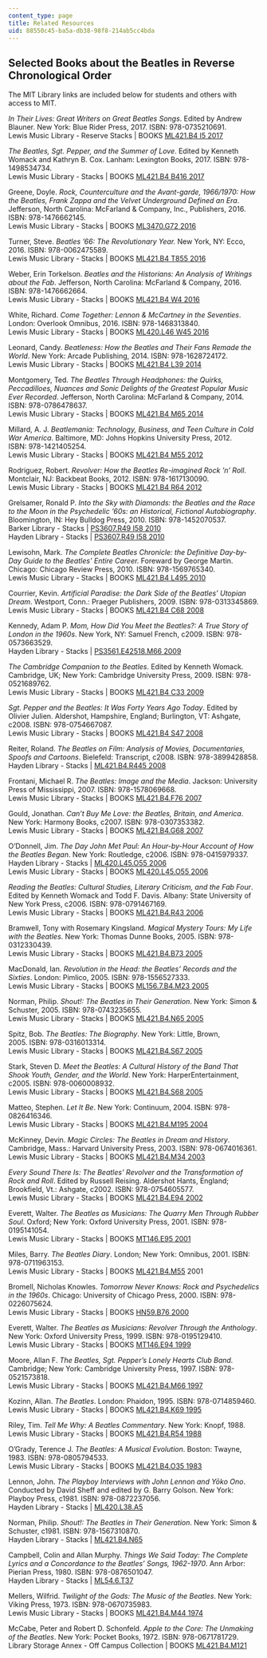 ```yaml
---
content_type: page
title: Related Resources
uid: 88550c45-ba5a-db38-98f8-214ab5cc4bda
---
```


Selected Books about the Beatles in Reverse Chronological Order
---------------------------------------------------------------

The MIT Library links are included below for students and others with access to MIT.

_In Their Lives: Great Writers on Great Beatles Songs_. Edited by Andrew Blauner. New York: Blue Rider Press, 2017. ISBN: 978-0735210691.  
Lewis Music Library - Reserve Stacks | BOOKS [ML421.B4 I5 2017](http://library.mit.edu/item/002547937)

_The Beatles, Sgt. Pepper, and the Summer of Love_. Edited by Kenneth Womack and Kathryn B. Cox. Lanham: Lexington Books, 2017. ISBN: 978-1498534734.  
Lewis Music Library - Stacks | BOOKS [ML421.B4 B416 2017](http://library.mit.edu/item/002564396)

Greene, Doyle. _Rock, Counterculture and the Avant-garde, 1966/1970: How the Beatles, Frank Zappa and the Velvet Underground Defined an Era_. Jefferson, North Carolina: McFarland & Company, Inc., Publishers, 2016. ISBN: 978-1476662145.  
Lewis Music Library - Stacks | BOOKS [ML3470.G72 2016](http://library.mit.edu/item/002395263)

Turner, Steve. _Beatles ’66: The Revolutionary Year._ New York, NY: Ecco, 2016. ISBN: 978-0062475589.  
Lewis Music Library - Stacks | BOOKS [ML421.B4 T855 2016](http://library.mit.edu/item/002507473)

Weber, Erin Torkelson. _Beatles and the Historians: An Analysis of Writings about the Fab_. Jefferson, North Carolina: McFarland & Company, 2016. ISBN: 978-1476662664.  
Lewis Music Library - Stacks | BOOKS [ML421.B4 W4 2016](http://library.mit.edu/item/002412204)

White, Richard. _Come Together: Lennon & McCartney in the Seventies_. London: Overlook Omnibus, 2016. ISBN: 978-1468313840.  
Lewis Music Library - Stacks | BOOKS [ML420.L46 W45 2016](http://library.mit.edu/item/002476189)

Leonard, Candy. _Beatleness: How the Beatles and Their Fans Remade the World_. New York: Arcade Publishing, 2014. ISBN: 978-1628724172.  
Lewis Music Library - Stacks | BOOKS [ML421.B4 L39 2014](http://library.mit.edu/item/002306674)

Montgomery, Ted. _The Beatles Through Headphones: the Quirks, Peccadilloes, Nuances and Sonic Delights of the Greatest Popular Music Ever Recorded_. Jefferson, North Carolina: McFarland & Company, 2014. ISBN: 978-0786478637.  
Lewis Music Library - Stacks | BOOKS [ML421.B4 M65 2014](http://library.mit.edu/item/002301600)

Millard, A. J. _Beatlemania: Technology, Business, and Teen Culture in Cold War America_. Baltimore, MD: Johns Hopkins University Press, 2012. ISBN: 978-1421405254.  
Lewis Music Library - Stacks | BOOKS [ML421.B4 M55 2012](http://library.mit.edu/item/002072025)

Rodriguez, Robert. _Revolver: How the Beatles Re-imagined Rock ’n’ Roll_. Montclair, NJ: Backbeat Books, 2012. ISBN: 978-1617130090.  
Lewis Music Library - Stacks | BOOKS [ML421.B4 R64 2012](http://library.mit.edu/item/002076519)

Grelsamer, Ronald P. _Into the Sky with Diamonds: the Beatles and the Race to the Moon in the Psychedelic ’60s: an Historical, Fictional Autobiography_. Bloomington, IN: Hey Bulldog Press, 2010. ISBN: 978-1452070537.  
Barker Library - Stacks | [PS3607.R49 I58 2010](http://library.mit.edu/item/001752414)  
Hayden Library - Stacks | [PS3607.R49 I58 2010](http://library.mit.edu/item/001752414)

Lewisohn, Mark. _The Complete Beatles Chronicle: the Definitive Day-by-Day Guide to the Beatles’ Entire Career._ Foreward by George Martin. Chicago: Chicago Review Press, 2010. ISBN: 978-1569765340.  
Lewis Music Library - Stacks | BOOKS [ML421.B4 L495 2010](http://library.mit.edu/item/001953604)

Courrier, Kevin. _Artificial Paradise: the Dark Side of the Beatles’ Utopian Dream_. Westport, Conn.: Praeger Publishers, 2009. ISBN: 978-0313345869.  
Lewis Music Library - Stacks | BOOKS [ML421.B4 C68 2008](http://library.mit.edu/item/001691564)

Kennedy, Adam P. _Mom, How Did You Meet the Beatles?: A True Story of London in the 1960s_. New York, NY: Samuel French, c2009. ISBN: 978-0573663529.  
Hayden Library - Stacks | [PS3561.E42518.M66 2009](http://library.mit.edu/item/001657370)

_The Cambridge Companion to the Beatles_. Edited by Kenneth Womack. Cambridge, UK; New York: Cambridge University Press, 2009. ISBN: 978-0521689762.  
Lewis Music Library - Stacks | BOOKS [ML421.B4 C33 2009](http://library.mit.edu/item/001701711)

_Sgt. Pepper and the Beatles: It Was Forty Years Ago Today_. Edited by Olivier Julien. Aldershot, Hampshire, England; Burlington, VT: Ashgate, c2008. ISBN: 978-0754667087.  
Lewis Music Library - Stacks | BOOKS [ML421.B4 S47 2008](http://library.mit.edu/item/001665959)

Reiter, Roland. _The Beatles on Film: Analysis of Movies, Documentaries, Spoofs and Cartoons_. Bielefeld: Transcript, c2008. ISBN: 978-3899428858.  
Hayden Library - Stacks | [ML421.B4.R445 2008](http://library.mit.edu/item/001508343)

Frontani, Michael R. _The Beatles: Image and the Media_. Jackson: University Press of Mississippi, 2007. ISBN: 978-1578069668.  
Lewis Music Library - Stacks | BOOKS [ML421.B4.F76 2007](http://library.mit.edu/item/001441675)

Gould, Jonathan. _Can’t Buy Me Love: the Beatles, Britain, and America_. New York: Harmony Books, c2007. ISBN: 978-0307353382.  
Lewis Music Library - Stacks | BOOKS [ML421.B4.G68 2007](http://library.mit.edu/item/001481262)

O’Donnell, Jim. _The Day John Met Paul: An Hour-by-Hour Account of How the Beatles Began_. New York: Routledge, c2006. ISBN: 978-0415979337.  
Hayden Library - Stacks | [ML420.L45.O55 2006](http://library.mit.edu/item/001476747)  
Lewis Music Library - Stacks | BOOKS [ML420.L45.O55 2006](http://library.mit.edu/item/001476747)

_Reading the Beatles: Cultural Studies, Literary Criticism, and the Fab Four_. Edited by Kenneth Womack and Todd F. Davis. Albany: State University of New York Press, c2006. ISBN: 978-0791467169.  
Lewis Music Library - Stacks | BOOKS [ML421.B4.R43 2006](http://library.mit.edu/item/001379572)

Bramwell, Tony with Rosemary Kingsland. _Magical Mystery Tours: My Life with the Beatles_. New York: Thomas Dunne Books, 2005. ISBN: 978-0312330439.  
Lewis Music Library - Stacks | BOOKS [ML421.B4.B73 2005](http://library.mit.edu/item/001345016)

MacDonald, Ian. _Revolution in the Head: the Beatles’ Records and the Sixties_. London: Pimlico, 2005. ISBN: 978-1556527333.  
Lewis Music Library - Stacks | BOOKS [ML156.7.B4.M23 2005](http://library.mit.edu/item/001336906)

Norman, Philip. _Shout!: The Beatles in Their Generation_. New York: Simon & Schuster, 2005. ISBN: 978-0743235655.  
Lewis Music Library - Stacks | BOOKS [ML421.B4.N65 2005](http://library.mit.edu/item/001303090)

Spitz, Bob. _The Beatles: The Biography_. New York: Little, Brown, 2005. ISBN: 978-0316013314.  
Lewis Music Library - Stacks | BOOKS [ML421.B4.S67 2005](http://library.mit.edu/item/001352466)

Stark, Steven D. _Meet the Beatles: A Cultural History of the Band That Shook Youth, Gender, and the World_. New York: HarperEntertainment, c2005. ISBN: 978-0060008932.  
Lewis Music Library - Stacks | BOOKS [ML421.B4.S68 2005](http://library.mit.edu/item/001347211)

Matteo, Stephen. _Let It Be_. New York: Continuum, 2004. ISBN: 978-0826416346.  
Lewis Music Library - Stacks | BOOKS [ML421.B4.M195 2004](http://library.mit.edu/item/001352311)

McKinney, Devin. _Magic Circles: The Beatles in Dream and History_. Cambridge, Mass.: Harvard University Press, 2003. ISBN: 978-0674016361.  
Lewis Music Library - Stacks | BOOKS [ML421.B4.M34 2003](http://library.mit.edu/item/001230023)

_Every Sound There Is: The Beatles’ Revolver and the Transformation of Rock and Roll_. Edited by Russell Reising. Aldershot Hants, England; Brookfield, Vt.: Ashgate, c2002. ISBN: 978-0754605577.  
Lewis Music Library - Stacks | BOOKS [ML421.B4.E94 2002](http://library.mit.edu/item/001122326)

Everett, Walter. _The Beatles as Musicians: The Quarry Men Through Rubber Soul_. Oxford; New York: Oxford University Press, 2001. ISBN: 978-0195141054.  
Lewis Music Library - Stacks | BOOKS [MT146.E95 2001](http://library.mit.edu/item/001029084)

Miles, Barry. _The Beatles Diary_. London; New York: Omnibus, 2001. ISBN: 978-0711963153.  
Lewis Music Library - Stacks | BOOKS [ML421.B4.M55](http://library.mit.edu/item/000998410) 2001

Bromell, Nicholas Knowles. _Tomorrow Never Knows: Rock and Psychedelics in the 1960s_. Chicago: University of Chicago Press, 2000. ISBN: 978-0226075624.  
Lewis Music Library - Stacks | BOOKS [HN59.B76 2000](http://library.mit.edu/item/000956816)

Everett, Walter. _The Beatles as Musicians: Revolver Through the Anthology_. New York: Oxford University Press, 1999. ISBN: 978-0195129410.  
Lewis Music Library - Stacks | BOOKS [MT146.E94 1999](http://library.mit.edu/item/000914895)

Moore, Allan F. _The Beatles, Sgt. Pepper’s Lonely Hearts Club Band._ Cambridge; New York: Cambridge University Press, 1997. ISBN: 978-0521573818.  
Lewis Music Library - Stacks | BOOKS [ML421.B4.M66 1997](http://library.mit.edu/item/000837028)

Kozinn, Allan. _The Beatles_. London: Phaidon, 1995. ISBN: 978-0714859460.  
Lewis Music Library - Stacks | BOOKS [ML421.B4.K69 1995](http://library.mit.edu/item/000874877)

Riley, Tim. _Tell Me Why: A Beatles Commentary_. New York: Knopf, 1988.  
Lewis Music Library - Stacks | BOOKS [ML421.B4.R54 1988](http://library.mit.edu/item/000378420)

O’Grady, Terence J. _The Beatles: A Musical Evolution_. Boston: Twayne, 1983. ISBN: 978-0805794533.  
Lewis Music Library - Stacks | BOOKS [ML421.B4.O35 1983](http://library.mit.edu/item/000199672)

Lennon, John. _The Playboy Interviews with John Lennon and Yōko Ono_. Conducted by David Sheff and edited by G. Barry Golson. New York: Playboy Press, c1981. ISBN: 978-0872237056.  
Hayden Library - Stacks | [ML420.L38.A5](http://library.mit.edu/item/000114641)

Norman, Philip. _Shout!: The Beatles in Their Generation_. New York: Simon & Schuster, c1981. ISBN: 978-1567310870.  
Hayden Library - Stacks | [ML421.B4.N65](http://library.mit.edu/item/000108917)

Campbell, Colin and Allan Murphy. _Things We Said Today: The Complete Lyrics and a Concordance to the Beatles’ Songs, 1962-1970_. Ann Arbor: Pierian Press, 1980. ISBN: 978-0876501047.  
Hayden Library - Stacks | [ML54.6.T37](http://library.mit.edu/item/000113141)

Mellers, Wilfrid. _Twilight of the Gods: The Music of the Beatles_. New York: Viking Press, 1973. ISBN: 978-0670735983.  
Lewis Music Library - Stacks | BOOKS [ML421.B4.M44 1974](http://library.mit.edu/item/001511255)

McCabe, Peter and Robert D. Schonfeld. _Apple to the Core: The Unmaking of the Beatles_. New York: Pocket Books, 1972. ISBN: 978-0671781729.  
Library Storage Annex - Off Campus Collection | BOOKS [ML421.B4.M121](http://library.mit.edu/item/000351861)